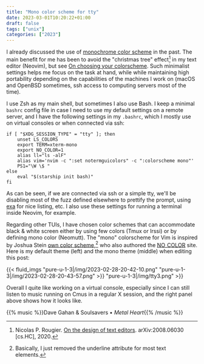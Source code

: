 ```yaml
---
title: "Mono color scheme for tty"
date: 2023-03-01T10:20:22+01:00
draft: false
tags: ["unix"]
categories: ["2023"]
---
```


I already discussed the use of [monochrome color scheme](post/monochrome-color-scheme/) in the past. The main benefit for me has been to avoid the "christmas tree" effect[^1] in my text editor (Neovim), but see [On choosing your colorscheme](/post/on-color-scheme/). Such minimalist settings helps me focus on the task at hand, while while maintaining high portability depending on the capabilities of the machines I work on (macOS and OpenBSD sometimes, ssh access to computing servers most of the time).

I use Zsh as my main shell, but sometimes I also use Bash. I keep a minimal `bashrc` config file in case I need to use my default settings on a remote server, and I have the following settings in my `.bashrc`, which I mostly use on virtual consoles or when connected via ssh:

```shell
if [ "$XDG_SESSION_TYPE" = "tty" ]; then
	unset LS_COLORS
	export TERM=xterm-mono
	export NO_COLOR=1
	alias ll="ls -alF"
	alias vim='nvim -c ":set notermguicolors" -c ":colorscheme mono"'
	PS1="\W \$ "
else
	eval "$(starship init bash)"
fi
```

As can be seen, if we are connected via ssh or a simple tty, we'll be disabling most of the fuzz defined elsewhere to prettify the prompt, using [exa](https://the.exa.website/) for nice listing, etc. I also use these settings for running a terminal inside Neovim, for example.

Regarding other TUIs, I have chosen color schemes that can accommodate black & white screen either by using few colors (Tmux or Irssi) or by defining mono color (Neomutt). The "mono" colorscheme for Vim is inspired by Joshua Stein [own color scheme](https://github.com/jcs/dotfiles/blob/master/.vim/colors/jcs.vim),[^2] who also authored the [NO_COLOR](https://no-color.org/) site. Here is my default theme (left) and the mono theme (middle) when editing this post:

{{< fluid_imgs
"pure-u-1-3|/img/2023-02-28-20-42-10.png"
"pure-u-1-3|/img/2023-02-28-20-43-57.png" >}}
"pure-u-1-3|/img/tty3.png" >}}

Overall I quite like working on a virtual console, especially since I can still listen to music running on Cmus in a regular X session, and the right panel above shows how it looks like.

{{% music %}}Dave Gahan & Soulsavers • _Metal Heart_{{% /music %}}

[^1]: Nicolas P. Rougier. [On the design of text editors](https://arxiv.org/abs/2008.06030). arXiv:2008.06030 [cs.HC], 2020.
[^2]: Basically, I just removed the underline attribute for most text elements.
